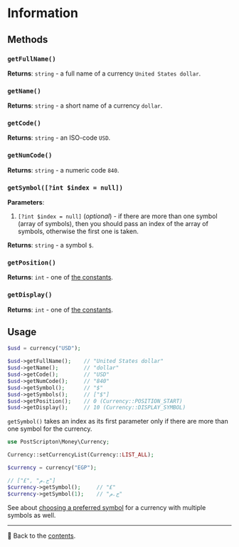 # Information

## Methods

### `getFullName()`
**Returns**: `string` - a full name of a currency `United States dollar`.

### `getName()`
**Returns**: `string` - a short name of a currency `dollar`.

### `getCode()`
**Returns**: `string` - an ISO-code `USD`.

### `getNumCode()`
**Returns**: `string` - a numeric code `840`.

### `getSymbol([?int $index = null])`
**Parameters**:
1. `[?int $index = null]` (*optional*) - if there are more than one symbol (array of symbols), then you should pass an index of the array of symbols, otherwise the first one is taken.

**Returns**: `string` - a symbol `$`.

### `getPosition()`
**Returns**: `int` - one of [the constants](/docs/03_currencies/position.md#constants).

### `getDisplay()`
**Returns**: `int` - one of [the constants](/docs/03_currencies/display.md#constants).

## Usage

```php
$usd = currency("USD");

$usd->getFullName();    // "United States dollar"
$usd->getName();        // "dollar"
$usd->getCode();        // "USD"
$usd->getNumCode();     // "840"
$usd->getSymbol();      // "$"
$usd->getSymbols();     // ["$"]
$usd->getPosition();    // 0 (Currency::POSITION_START)
$usd->getDisplay();     // 10 (Currency::DISPLAY_SYMBOL)
```

`getSymbol()` takes an index as its first parameter only if there are more than one symbol for the currency.

```php
use PostScripton\Money\Currency;

Currency::setCurrencyList(Currency::LIST_ALL);

$currency = currency("EGP");

// ["£", "ج.م"]
$currency->getSymbol();     // "£"
$currency->getSymbol(1);    // "ج.م"
```

See about [choosing a preferred symbol](/docs/03_currencies/preferred_symbol.md) for a currency with multiple symbols as well.

---

📌 Back to the [contents](/docs/03_currencies/README.md).
